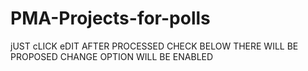 # PMA-Projects-for-polls
jUST cLICK eDIT AFTER PROCESSED 
CHECK BELOW THERE WILL BE PROPOSED CHANGE OPTION WILL BE ENABLED
